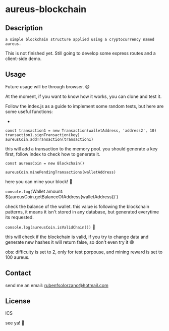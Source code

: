 # aureus-blockchain

## Description

`a simple blockchain structure applied using a cryptocurrency named aureus.`

This is not finished yet. Still going to develop some express routes and a client-side demo.

## Usage

Future usage will be through browser. 😄

At the moment, if you want to know how it works, you can clone and test it.

Follow the index.js as a guide to implement some random tests, but here are some useful functions:

-

```
const transaction1 = new Transaction(walletAddress, 'address2', 10)
transaction1.signTransaction(key)
aureusCoin.addTransaction(transaction1)
```

this will add a transaction to the memory pool. you should generate a key first, follow index to check how to generate it.

`const aureusCoin = new Blockchain()`

`aureusCoin.minePendingTransactions(walletAddress)`

here you can mine your block! 🎉️

`console.log(`Wallet amount: ${aureusCoin.getBalanceOfAddress(walletAddress)}`)

check the balance of the wallet. this value is following the blockchain patterns, it means it isn't stored in any database, but generated everytime its requested.

`console.log(aureusCoin.isValidChain())` 👀️

this will check if the blockchain is valid, if you try to change data and generate new hashes it will return false, so don't even try it 😄

obs: difficulty is set to 2, only for test porpouse, and mining reward is set to 100 aureus.

## Contact

send me an email: rubenfsolorzano@hotmail.com

## License

ICS

see ya! 🚀️
